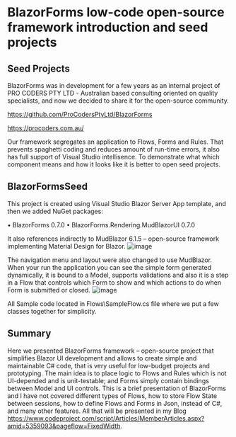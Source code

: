 # BlazorForms low-code open-source framework introduction and seed projects

## Seed Projects

BlazorForms was in development for a few years as an internal project of PRO CODERS PTY LTD - Australian based consulting oriented on quality specialists, and now we decided to share it for the open-source community.

https://github.com/ProCodersPtyLtd/BlazorForms

https://procoders.com.au/

Our framework segregates an application to Flows, Forms and Rules. That prevents spaghetti coding and reduces amount of run-time errors, it also has full support of Visual Studio intellisence. 
To demonstrate what which component means and how it looks like it is better to open seed projects.

## BlazorFormsSeed

This project is created using Visual Studio Blazor Server App template, and then we added NuGet packages:

•	BlazorForms 0.7.0
•	BlazorForms.Rendering.MudBlazorUI 0.7.0

It also references indirectly to MudBlazor 6.1.5 – open-source framework implementing Material Design for Blazor.
![image](https://user-images.githubusercontent.com/6533278/210188312-29ec29f7-ad52-4480-ade3-abe4cbced6c3.png)

The navigation menu and layout were also changed to use MudBlazor.
When your run the application you can see the simple form generated dynamically, it is bound to a Model, supports validations and also it is a step in a Flow that controls which Form to show and which actions to do when Form is submitted or closed.
![image](https://user-images.githubusercontent.com/6533278/210188319-38eef3fc-c3f0-4821-8300-e42eaf0bf7ce.png)

All Sample code located in Flows\SampleFlow.cs file where we put a few classes together for simplicity.

## Summary
Here we presented BlazorForms framework – open-source project that simplifies Blazor UI development and allows to create simple and maintainable C# code, that is very useful for low-budget projects and prototyping. The main idea is to place logic to Flows and Rules which is not UI-depended and is unit-testable; and Forms simply contain bindings between Model and UI controls.
This is a brief presentation of BlazorForms and I have not covered different types of Flows, how to store Flow State between sessions, how to define Flows and Forms in Json, instead of C#, and many other features. All that will be presented in my Blog https://www.codeproject.com/script/Articles/MemberArticles.aspx?amid=5359093&pageflow=FixedWidth.

